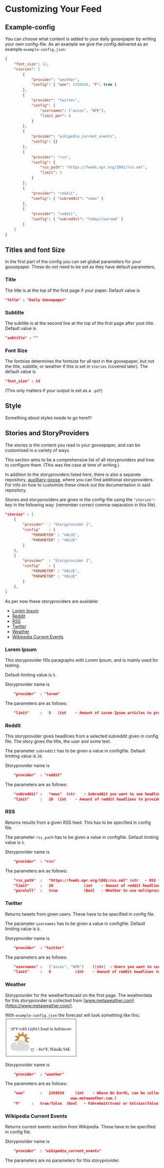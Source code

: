 # Customizing Your Feed

## Example-config

You can choose what content is added to your daily goosepaper by writing your own config-file.
As an example we give the config delivered as an example `example-config.json`:

```json
{
    "font_size": 12,
    "stories": [
        {
            "provider": "weather",
            "config": { "woe": 2358820, "F": true }
        },
        {
            "provider": "twitter",
            "config": {
                "usernames": ["axios", "NPR"],
                "limit_per": 8
            }
        },
        {
            "provider": "wikipedia_current_events",
            "config": {}
        },
        {
            "provider": "rss",
            "config": {
                "rss_path": "https://feeds.npr.org/1001/rss.xml",
                "limit": 5
            }
        },
        {
            "provider": "reddit",
            "config": { "subreddit": "news" }
        },
        {
            "provider": "reddit",
            "config": { "subreddit": "todayilearned" }
        }
    ]
}
```

## Titles and font Size

In the first part of the config you can set global parameters for your goosepaper.
These do not need to be set as they have default parameters.

### Title

The title is at the top of the first page if your paper.
Default value is

```json
"title" : "Daily Goosepaper"
```

### Subtitle

The subtitle is at the second line at the top of the first page after yout title.
Default value is

```json
"subtitle" : ""
```

### Font Size

The fontsize determines the fontsize for all text in the goosepaper, but not the title, subtitle, or weather if this is set in `stories` (covered later). The default value is

```json
"font_size" : 14
```

(This only matters if your output is set as a `.pdf`)

## Style

Something about styles needs to go here!!!

## Stories and StoryProviders

The stories is the content you read in your goosepaper, and can be customized in a variety of ways.

This section aims to be a comprehensive list of all storyproviders and how to configure them.
(This was the case at time of writing.)

In addition to the storyproviders listed here, there is also a separate repository, [auxilliary-goose](https://github.com/j6k4m8/auxiliary-goose/), where you can find additional storyproviders. For info on how to customize these check out the documentation in said repository.

Stories and storyproviders are given in the config-file using the `"stories"`-key in the following way:
(remember correct comma-separation in this file).

```json
"stories" : [
	{
		"provider" 	: "Storyprovider 1",
		"config" 	: {
			"PARAMETER"	: "VALUE",
			"PARAMETER"	: "VALUE"
		}
	},
	{
		"provider" 	: "Storyprovider 2",
		"config" 	: {
			"PARAMETER"	: "VALUE",
			"PARAMETER"	: "VALUE"
		}
	},
]
```

As per now these storyproviders are available:

-   [Lorem Ipsum](#LoremIpsum)
-   [Reddit](#Reddit)
-   [RSS](#RSS)
-   [Twitter](#Twitter)
-   [Weather](#Weather)
-   [Wikipedia Current Events](#Wikipedia)

### <a name="LoremIpsum">Lorem Ipsum</a>

This storyprovider fills paragraphs with Lorem Ipsum, and is mainly used for testing.

Default limiting value is `5`.

Storyprovider name is

```json
	"provider"	: "lorem"
```

The parameters are as follows:

```json
	"limit"		:	5 	(int 	- Amount of Lorem Ipsum articles to provide.)
```

### <a name="Reddit">Reddit</a>

This storyprovider gives headlines from a selected subreddit given in config file.
The story gives the title, the user and some text.

The parameter `subreddit` has to be given a value in configfile.
Default limiting value is `20`.

Storyprovider name is

```json
	"provider"	: "reddit"
```

The parameters are as follows:

```json
	"subreddit"	:	"news"	(str 	- Subreddit you want to see headlines from.)
	"limit"		:	20 	(int 	- Amount of reddit headlines to provide.)
```

### <a name="RSS">RSS</a>

Returns results from a given RSS feed. This has to be specified in config file.

The parameter `rss_path` has to be given a value in configfile.
Default limiting value is `5`.

Storyprovider name is

```json
	"provider"	: "rss"
```

The parameters are as follows:

```json
	"rss_path"	:	"https://feeds.npr.org/1001/rss.xml" (str 	- RSS feed you want to see results from.)
	"limit"		:	20 				(int 	- Amount of reddit headlines to provide.)
	"paralell"	:	true 			(bool 	- Whether to use multiprocessing to fetch in parallel)
```

### <a name="Twitter">Twitter</a>

Returns tweets from given users. These have to be specified in config file.

The parameter `usernames` has to be given a value in configfile.
Default limiting value is `8`.

Storyprovider name is

```json
	"provider"	: "twitter"
```

The parameters are as follows:

```json
	"usernames"	:	["axios", "NPR"]	([str] 	- Users you want to see results from.)
	"limit"		:	8 			(int 	- Amount of reddit headlines to provide.)
```

### <a name="Weather">Weather</a>

Storyprovider for the weatherforecast on the first page.
The weatherdata for this storyprovider is collected from [www.metaweather.com](https://www.metaweather.com/).

With `example-config.json` the forecast will look something like this:
![Weather forcast with `example-config.json`](exampleWeather.png)

Storyprovider name is

```json
	"provider"	: "weather"
```

The parameters are as follows:

```json
	"woe"		:	2358820 	(int 	- Where On Earth, can be collected from
							  www.metaweather.com.)
	"F"		:	true/false	(bool 	- Fahreheit(true) or Celsius(false))
```

### <a name="Wikipedia">Wikipedia Current Events</a>

Returns current events section from Wikipedia. These have to be specified in config file.

Storyprovider name is

```json
	"provider"	: "wikipedia_current_events"
```

The parameters are no parameters for this storyprovider.
